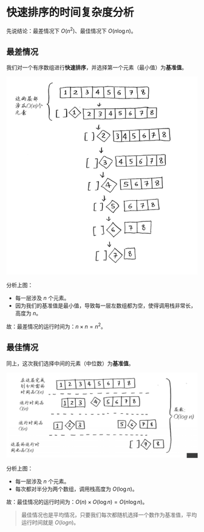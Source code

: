 # 快速排序的时间复杂度分析

先说结论：最差情况下 $O(n^2)$、最佳情况下 $O(n \log n)$。

## 最差情况

我们对一个有序数组进行**快速排序**，并选择第一个元素（最小值）为**基准值**。

![image-20240317171926552](assets/image-20240317171926552.png)

分析上图：

- 每一层涉及 $n$ 个元素。
- 因为我们的基准值是最小值，导致每一层左数组都为空，使得调用栈非常长，高度为 $n$。

故：最差情况的运行时间为：$n \times n = n^2$。

## 最佳情况

同上，这次我们选择中间的元素（中位数）为**基准值**。

![image-20240317172539886](assets/image-20240317172539886.png)

分析上图：

- 每一层涉及 $n$ 个元素。
- 每次都对半分为两个数组，调用栈高度为 $O(\log n)$。

故：最佳情况的运行时间为：$O(n) \times O(\log n) = O(n \log n)$。

> 最佳情况也是平均情况，只要我们每次都随机选择一个数作为基准值，平均运行时间就是 $O(logn)$。
